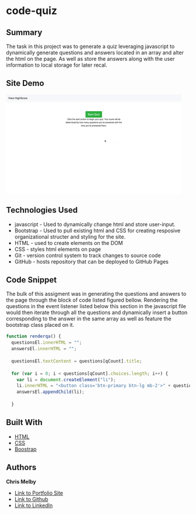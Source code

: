 # code-quiz


## Summary 

The task in this project was to generate a quiz leveraging javascript to dynamically generate questions and answers located in an array and alter the html on the page. As well as store the answers along with the user information to local storage for later recal. 

## Site Demo
![site](codeQuiz.webp)

  
 

## Technologies Used
- javascript - Used to dynamically change html and store user-input.
- Bootstrap - Used to pull existing html and CSS for creating     resposive organizational structer and styling for the site.
- HTML - used to create elements on the DOM
- CSS - styles html elements on page
- Git - version control system to track changes to source code
- GitHub - hosts repository that can be deployed to GitHub Pages
 


## Code Snippet

The bulk of this assigment was in generating the questions and answers to the page through the block of code listed figured bellow. Rendering the questions in the event listener listed below this section in the javascript file would then iterate through all the questions and dynamically insert a button corresponding to the answer in the same array as well as feature the bootstrap class placed on it.
```js
function renderqa() {
  questionsEl.innerHTML = "";
  answersEl.innerHTML = "";

  questionsEl.textContent = questions[qCount].title;

  for (var i = 0; i < questions[qCount].choices.length; i++) {
    var li = document.createElement("li");
    li.innerHTML = "<button class='btn-primary btn-lg mb-2'>" + questions[qCount].choices[i] + "</button>";
    answersEl.appendChild(li);

  }
```


## Built With

* [HTML](https://developer.mozilla.org/en-US/docs/Web/HTML)
* [CSS](https://developer.mozilla.org/en-US/docs/Web/CSS)
* [Boostrap](https://getbootstrap.com/)

## Authors

**Chris Melby** 

- [Link to Portfolio Site](#)
- [Link to Github](https://github.com/cmelby)
- [Link to LinkedIn](https://www.linkedin.com/in/chris-melby-71106b126/)